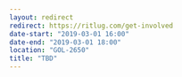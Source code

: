 ```yaml
---
layout: redirect
redirect: https://ritlug.com/get-involved
date-start: "2019-03-01 16:00"
date-end: "2019-03-01 18:00"
location: "GOL-2650"
title: "TBD"
---
```

